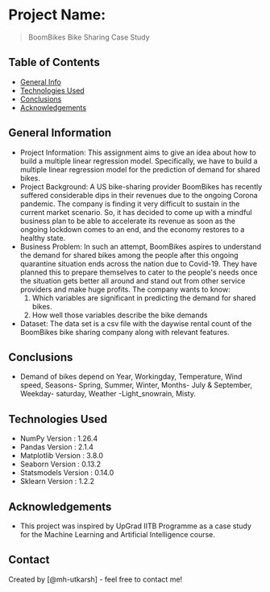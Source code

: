 # Project Name: 
> BoomBikes Bike Sharing Case Study


## Table of Contents
* [General Info](#general-information)
* [Technologies Used](#technologies-used)
* [Conclusions](#conclusions)
* [Acknowledgements](#acknowledgements)

<!-- You can include any other section that is pertinent to your problem -->

## General Information
- Project Information: This assignment aims to give an idea about how to build a multiple linear regression model. Specifically, we have to build a multiple linear regression model for the prediction of demand for shared bikes.
- Project Background: A US bike-sharing provider BoomBikes has recently suffered considerable dips in their revenues due to the ongoing Corona pandemic. The company is finding it very difficult to sustain in the current market scenario. So, it has decided to come up with a mindful business plan to be able to accelerate its revenue as soon as the ongoing lockdown comes to an end, and the economy restores to a healthy state.
- Business Problem: In such an attempt, BoomBikes aspires to understand the demand for shared bikes among the people after this ongoing quarantine situation ends across the nation due to Covid-19. They have planned this to prepare themselves to cater to the people's needs once the situation gets better all around and stand out from other service providers and make huge profits. The company wants to know:
  1. Which variables are significant in predicting the demand for shared bikes.
  2. How well those variables describe the bike demands
- Dataset: The data set is a csv file with the daywise rental count of the BoomBikes bike sharing company along with relevant features.

## Conclusions
- Demand of bikes depend on Year, Workingday, Temperature, Wind speed, Seasons- Spring, Summer, Winter, Months- July & September, Weekday- saturday, Weather -Light_snowrain, Misty.

## Technologies Used
- NumPy Version :  1.26.4
- Pandas Version :  2.1.4
- Matplotlib Version :  3.8.0
- Seaborn Version :  0.13.2
- Statsmodels Version :  0.14.0
- Sklearn Version : 1.2.2

## Acknowledgements
- This project was inspired by UpGrad IITB Programme as a case study for the Machine Learning and Artificial Intelligence course.

## Contact
Created by [@mh-utkarsh] - feel free to contact me!


<!-- Optional -->
<!-- ## License -->
<!-- This project is open source and available under the [... License](). -->

<!-- You don't have to include all sections - just the one's relevant to your project -->
